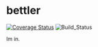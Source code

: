 # bettler
[![Coverage Status](https://coveralls.io/repos/github/MSchmidtHTWG/bettler/badge.svg?branch=main)](https://coveralls.io/github/MSchmidtHTWG/bettler?branch=main)
![Build_Status](https://github.com/MSchmidtHTWG/bettler/actions/workflows/scala.yml/badge.svg?branch=main)

Im in.